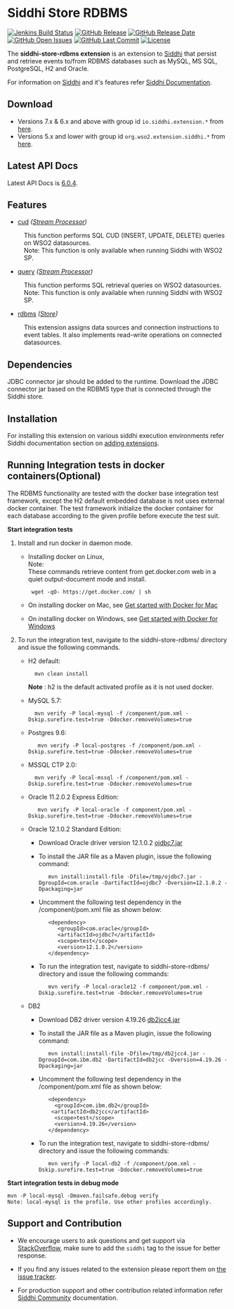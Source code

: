 Siddhi Store RDBMS
===================

  [![Jenkins Build Status](https://wso2.org/jenkins/job/siddhi/job/siddhi-store-rdbms/badge/icon)](https://wso2.org/jenkins/job/siddhi/job/siddhi-store-rdbms/)
  [![GitHub Release](https://img.shields.io/github/release/siddhi-io/siddhi-store-rdbms.svg)](https://github.com/siddhi-io/siddhi-store-rdbms/releases)
  [![GitHub Release Date](https://img.shields.io/github/release-date/siddhi-io/siddhi-store-rdbms.svg)](https://github.com/siddhi-io/siddhi-store-rdbms/releases)
  [![GitHub Open Issues](https://img.shields.io/github/issues-raw/siddhi-io/siddhi-store-rdbms.svg)](https://github.com/siddhi-io/siddhi-store-rdbms/issues)
  [![GitHub Last Commit](https://img.shields.io/github/last-commit/siddhi-io/siddhi-store-rdbms.svg)](https://github.com/siddhi-io/siddhi-store-rdbms/commits/master)
  [![License](https://img.shields.io/badge/License-Apache%202.0-blue.svg)](https://opensource.org/licenses/Apache-2.0)

The **siddhi-store-rdbms extension** is an extension to <a target="_blank" href="https://wso2.github.io/siddhi">Siddhi</a> that persist and retrieve events to/from RDBMS databases such as MySQL, MS SQL, PostgreSQL, H2 and Oracle.

For information on <a target="_blank" href="https://siddhi.io/">Siddhi</a> and it's features refer <a target="_blank" href="https://siddhi.io/redirect/docs.html">Siddhi Documentation</a>. 

## Download

* Versions 7.x & 6.x and above with group id `io.siddhi.extension.*` from <a target="_blank" href="https://mvnrepository.com/artifact/io.siddhi.extension.store.rdbms/siddhi-store-rdbms/">here</a>.
* Versions 5.x and lower with group id `org.wso2.extension.siddhi.*` from <a target="_blank" href="https://mvnrepository.com/artifact/org.wso2.extension.siddhi.store.rdbms/siddhi-store-rdbms">here</a>.

## Latest API Docs 

Latest API Docs is <a target="_blank" href="https://siddhi-io.github.io/siddhi-store-rdbms/api/6.0.4">6.0.4</a>.

## Features

* <a target="_blank" href="https://siddhi-io.github.io/siddhi-store-rdbms/api/6.0.4/#cud-stream-processor">cud</a> *(<a target="_blank" href="http://siddhi.io/en/v5.1/docs/query-guide/#stream-processor">Stream Processor</a>)*<br> <div style="padding-left: 1em;"><p><p style="word-wrap: break-word;margin: 0;">This function performs SQL CUD (INSERT, UPDATE, DELETE) queries on WSO2 datasources. <br>Note: This function is only available when running Siddhi with WSO2 SP.<br></p></p></div>
* <a target="_blank" href="https://siddhi-io.github.io/siddhi-store-rdbms/api/6.0.4/#query-stream-processor">query</a> *(<a target="_blank" href="http://siddhi.io/en/v5.1/docs/query-guide/#stream-processor">Stream Processor</a>)*<br> <div style="padding-left: 1em;"><p><p style="word-wrap: break-word;margin: 0;">This function performs SQL retrieval queries on WSO2 datasources. <br>Note: This function is only available when running Siddhi with WSO2 SP.</p></p></div>
* <a target="_blank" href="https://siddhi-io.github.io/siddhi-store-rdbms/api/6.0.4/#rdbms-store">rdbms</a> *(<a target="_blank" href="http://siddhi.io/en/v5.1/docs/query-guide/#store">Store</a>)*<br> <div style="padding-left: 1em;"><p><p style="word-wrap: break-word;margin: 0;">This extension assigns data sources and connection instructions to event tables. It also implements read-write operations on connected datasources.</p></p></div>

## Dependencies 

JDBC connector jar should be added to the runtime. Download the JDBC connector jar based on the RDBMS type that is connected through the Siddhi store. 

## Installation

For installing this extension on various siddhi execution environments refer Siddhi documentation section on <a target="_blank" href="https://siddhi.io/redirect/add-extensions.html">adding extensions</a>.

## Running Integration tests in docker containers(Optional)

The RDBMS functionality are tested with the docker base integration test framework, except the H2 default 
embedded database is not uses external docker container. The test framework initialize the docker container for each 
database according to the given profile before execute the test suit.

**Start integration tests**

1. Install and run docker in daemon mode.

    *  Installing docker on Linux,<br>
       Note:<br>    These commands retrieve content from get.docker.com web in a quiet output-document mode and install.
       
            wget -qO- https://get.docker.com/ | sh

    *  On installing docker on Mac, see <a target="_blank" href="https://docs.docker.com/docker-for-mac/">Get started with Docker for Mac</a>

    *  On installing docker on Windows, see <a target="_blank" href="https://docs.docker.com/docker-for-windows/">Get started with Docker for Windows</a>
   
2. To run the integration test, navigate to the siddhi-store-rdbms/ directory and issue the following commands.

    * H2 default:
    
            mvn clean install
           
         **Note** : h2 is the default activated profile as it is not used docker.

    * MySQL 5.7:
    
            mvn verify -P local-mysql -f /component/pom.xml -Dskip.surefire.test=true -Ddocker.removeVolumes=true
           
    * Postgres 9.6:
    
             mvn verify -P local-postgres -f /component/pom.xml -Dskip.surefire.test=true -Ddocker.removeVolumes=true
           
    * MSSQL CTP 2.0:
    
            mvn verify -P local-mssql -f /component/pom.xml -Dskip.surefire.test=true -Ddocker.removeVolumes=true
            
    * Oracle 11.2.0.2 Express Edition:
            
             mvn verify -P local-oracle -f component/pom.xml -Dskip.surefire.test=true -Ddocker.removeVolumes=true
             
    * Oracle 12.1.0.2 Standard Edition:
         
         * Download Oracle driver version 12.1.0.2 <a target="_blank" href="https://www.oracle.com/technetwork/database/features/jdbc/default-2280470.html">ojdbc7.jar</a>
             
         * To install the JAR file as a Maven plugin, issue the following command:
     
                  mvn install:install-file -Dfile=/tmp/ojdbc7.jar -DgroupId=com.oracle -DartifactId=ojdbc7 -Dversion=12.1.0.2 -Dpackaging=jar
          
         * Uncomment the following test dependency in the /component/pom.xml file as shown below:
     
                  <dependency>
                     <groupId>com.oracle</groupId>
                     <artifactId>ojdbc7</artifactId>
                     <scope>test</scope>
                     <version>12.1.0.2</version>
                  </dependency>
         
         * To run the integration test, navigate to siddhi-store-rdbms/ directory and issue the following commands:
     
                  mvn verify -P local-oracle12 -f component/pom.xml -Dskip.surefire.test=true -Ddocker.removeVolumes=true
             
    * DB2
    
        * Download DB2 driver version 4.19.26 <a target="_blank" href="http://www.ibm.com/eserver/support/fixes/fixcentral/swg/quickorder?brandid=1&productid=IBM+Data+Server+Client+Packages&vrmf=10.5.*&fixes=*jdbc*FP005">db2jcc4.jar</a>
    
        * To install the JAR file as a Maven plugin, issue the following command:
    
                 mvn install:install-file -Dfile=/tmp/db2jcc4.jar -DgroupId=com.ibm.db2 -DartifactId=db2jcc -Dversion=4.19.26 -Dpackaging=jar
         
        * Uncomment the following test dependency in the /component/pom.xml file as shown below:
    
                 <dependency>
                   <groupId>com.ibm.db2</groupId>
                  <artifactId>db2jcc</artifactId>
                   <scope>test</scope>
                   <version>4.19.26</version>
                 </dependency>
        
        * To run the integration test, navigate to siddhi-store-rdbms/ directory and issue the following commands:
    
                 mvn verify -P local-db2 -f /component/pom.xml -Dskip.surefire.test=true -Ddocker.removeVolumes=true

**Start integration tests in debug mode**
```
mvn -P local-mysql -Dmaven.failsafe.debug verify
Note: local-mysql is the profile. Use other profiles accordingly.
```

## Support and Contribution

* We encourage users to ask questions and get support via <a target="_blank" href="https://stackoverflow.com/questions/tagged/siddhi">StackOverflow</a>, make sure to add the `siddhi` tag to the issue for better response.

* If you find any issues related to the extension please report them on <a target="_blank" href="https://github.com/siddhi-io/siddhi-execution-string/issues">the issue tracker</a>.

* For production support and other contribution related information refer <a target="_blank" href="https://siddhi.io/community/">Siddhi Community</a> documentation.

